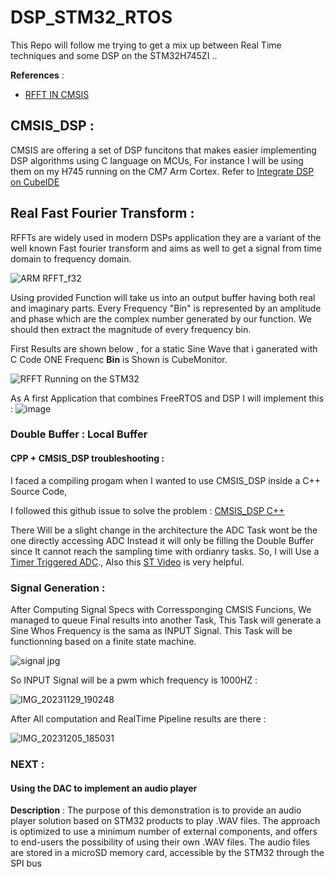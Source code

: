 # DSP_STM32_RTOS
This Repo will follow me trying to get a mix up between Real Time techniques and some DSP on the STM32H745ZI ..

**References** :
* [RFFT IN CMSIS](https://elastic-notes.blogspot.com/2019/04/rfft-in-cmsis-dsp-part-1_22.html)
  


## CMSIS_DSP : 

CMSIS are offering a set of DSP funcitons that makes easier implementing DSP algorithms using C language on MCUs,
For instance I will be using them on my H745 running on the CM7 Arm Cortex.
Refer to  [Integrate DSP on CubeIDE](https://community.st.com/t5/stm32-mcus/configuring-dsp-libraries-on-stm32cubeide/ta-p/49637)

## Real Fast Fourier Transform :

RFFTs are widely used in modern DSPs application they are a variant of the well known Fast fourier transform and aims as well to get a signal from time domain to frequency domain.

![ARM RFFT_f32](https://github.com/oussemajelassi/DSP_STM32_RTOS/assets/100140668/fe86019f-3365-4710-a9b9-3d12980fd629)

Using provided Function will take us into an output buffer having both real and imaginary parts.
Every Frequency "Bin" is represented by an amplitude and phase which are the complex number generated by our function.
We should then extract the magnitude of every frequency bin.

First Results are shown below , for a static Sine Wave that i ganerated with C Code ONE Frequenc **Bin** is Shown is CubeMonitor.

![RFFT Running on the STM32](https://github.com/oussemajelassi/DSP_STM32_RTOS/assets/100140668/8483ebe9-b994-4fdb-a531-df69acfb0968)

As A first Application that combines FreeRTOS and DSP I will implement this : 
![image](https://github.com/oussemajelassi/DSP_STM32_RTOS/assets/100140668/fcd71c47-dbad-4073-900a-6dd00fdcd4df)

### Double Buffer : Local Buffer

 #### CPP + CMSIS_DSP troubleshooting : 

I faced a compiling progam when I wanted to use CMSIS_DSP inside a C++ Source Code, 

I followed this github issue to solve the problem :  [CMSIS_DSP C++](https://github.com/ARM-software/CMSIS_5/issues/617) 

There Will be a slight change in the architecture the ADC Task wont be the one directly accessing ADC Instead it will only be filling the Double Buffer since It cannot reach the sampling time with ordianry tasks.
So, I will Use a [Timer Triggered ADC](https://community.st.com/t5/stm32-mcus/using-timers-to-trigger-adc-conversions-periodically/ta-p/49889)., Also this [ST Video](https://www.youtube.com/watch?v=Yt5cHkmtqlA) is very helpful.

### Signal Generation : 

After Computing Signal Specs with Corressponging CMSIS Funcions, We managed to queue Final results into another Task, This Task will generate a Sine Whos Frequency is the sama as INPUT Signal.
This Task will be functionning based on a finite state machine.

![signal jpg](https://github.com/oussemajelassi/DSP_STM32_RTOS/assets/100140668/2ccb5fe7-d5b0-4623-a5c8-4e16b8b912ed)
 
 So INPUT Signal will be a pwm which frequency is 1000HZ : 
 
![IMG_20231129_190248](https://github.com/oussemajelassi/DSP_STM32_RTOS/assets/100140668/1e0e8457-92c8-4cec-9087-fd26e41a7136)

 After All computation and RealTime Pipeline results are there : 
 
 ![IMG_20231205_185031](https://github.com/oussemajelassi/DSP_STM32_RTOS/assets/100140668/077015f9-a41c-409d-95ba-0d85db5791e0)



### NEXT : 
#### Using the DAC to implement an audio player
**Description** : 
The purpose of this demonstration is to provide an audio player solution based on STM32
products to play .WAV files. The approach is optimized to use a minimum number of
external components, and offers to end-users the possibility of using their own .WAV files.
The audio files are stored in a microSD memory card, accessible by the STM32 through the
SPI bus

